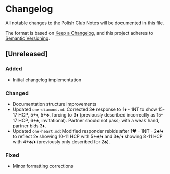 # Changelog

All notable changes to the Polish Club Notes will be documented in this file.

The format is based on [Keep a Changelog](https://keepachangelog.com/en/1.0.0/),
and this project adheres to [Semantic Versioning](https://semver.org/spec/v2.0.0.html).

## [Unreleased]

### Added

- Initial changelog implementation

### Changed

- Documentation structure improvements
- Updated `one-diamond.md`: Corrected 3♣ response to 1♦ - 1NT to show 15-17 HCP, 5+♦, 5+♣, forcing to 3♦ (previously described incorrectly as 15-17 HCP, 6+♣, invitational). Partner should not pass; with a weak hand, partner bids 3♦.
- Updated `one-heart.md`: Modified responder rebids after 1♥ - 1NT - 2♣/♦ to reflect 2♠ showing 10-11 HCP with 5+♣/♦ and 3♣/♦ showing 8-11 HCP with 4+♣/♦ (previously only described for 2♣).

### Fixed

- Minor formatting corrections